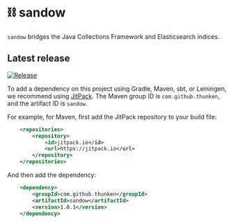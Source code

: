 # ⛓ sandow

`sandow` bridges the Java Collections Framework and Elasticsearch indices.

## Latest release

[![Release](https://jitpack.io/v/thunken/sandow.svg?style=flat-square)](https://github.com/thunken/sandow/releases)

To add a dependency on this project using Gradle, Maven, sbt, or Leiningen, we recommend using [JitPack](https://jitpack.io/#thunken/sandow/v1.0.1). The Maven group ID is `com.github.thunken`, and the artifact ID is `sandow`.

For example, for Maven, first add the JitPack repository to your build file:
```xml
	<repositories>
		<repository>
		    <id>jitpack.io</id>
		    <url>https://jitpack.io</url>
		</repository>
	</repositories>
```

And then add the dependency:
```xml
	<dependency>
	    <groupId>com.github.thunken</groupId>
	    <artifactId>sandow</artifactId>
	    <version>1.0.1</version>
	</dependency>
```
